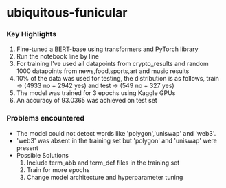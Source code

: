 # ubiquitous-funicular

### Key Highlights

1. Fine-tuned a BERT-base using transformers and PyTorch library
2. Run the notebook line by line  
3. For training I've used all datapoints from crypto_results and random 1000 datapoints from news,food,sports,art and music results
4. 10% of the data was used for testing, the distribution is as follows, train -> (4933 no + 2942 yes) and test -> (549 no + 327 yes)
5. The model was trained for 3 epochs using Kaggle GPUs
6. An accuracy of 93.0365 was achieved on test set

### Problems encountered

- The model could not detect words like 'polygon','uniswap' and 'web3'.
- 'web3' was absent in the training set but 'polygon' and 'uniswap' were present
- Possible Solutions
  1. Include term_abb and term_def files in the training set
  2. Train for more epochs
  3. Change model architecture and hyperparameter tuning

